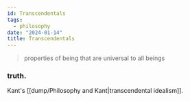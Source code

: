 ```yaml
---
id: Transcendentals
tags:
  - philosophy
date: "2024-01-14"
title: Transcendentals
---
```


> properties of being that are universal to all beings

### truth.

Kant's [[dump/Philosophy and Kant|transcendental idealism]].
